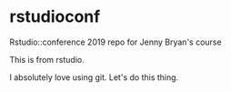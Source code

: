 # rstudioconf
Rstudio::conference 2019 repo for Jenny Bryan's course

This is from rstudio. 

I absolutely love using git. Let's do this thing. 